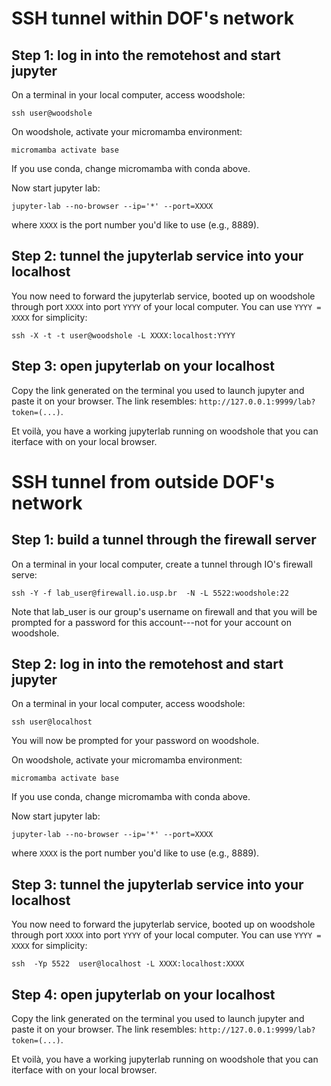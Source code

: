 # SSH tunnel within DOF's network

## Step 1: log in into the remotehost and start jupyter

On a terminal in your local computer, access woodshole:

    ssh user@woodshole

On woodshole, activate your micromamba environment:

    micromamba activate base

If you use conda, change micromamba with conda above.

Now start jupyter lab:

    jupyter-lab --no-browser --ip='*' --port=XXXX

where `XXXX` is the port number you'd like to use (e.g., 8889). 


## Step 2: tunnel the jupyterlab service into your localhost
You now need to forward the jupyterlab service, booted up on woodshole through port `XXXX` into port `YYYY`  of your local computer. You can use `YYYY = XXXX` for simplicity:

    ssh -X -t -t user@woodshole -L XXXX:localhost:YYYY 


## Step 3: open jupyterlab on your localhost

Copy the link generated on the terminal you used to launch jupyter and paste it on your browser. The link resembles: `http://127.0.0.1:9999/lab?token=(...)`. 

Et voilà, you have a working jupyterlab running on woodshole that you can iterface with on your local browser.     


# SSH tunnel from outside DOF's network


## Step 1: build a tunnel through the firewall server

On a terminal in your local computer, create a tunnel through IO's firewall serve:

    ssh -Y -f lab_user@firewall.io.usp.br  -N -L 5522:woodshole:22 

Note that lab_user is our group's username on firewall and that you will be prompted 
for a password for this account---not for your account on woodshole.

## Step 2: log in into the remotehost and start jupyter

On a terminal in your local computer, access woodshole:

    ssh user@localhost

You will now be prompted for your password on woodshole.

On woodshole, activate your micromamba environment:

    micromamba activate base

If you use conda, change micromamba with conda above.

Now start jupyter lab:

    jupyter-lab --no-browser --ip='*' --port=XXXX

where `XXXX` is the port number you'd like to use (e.g., 8889). 

## Step 3: tunnel the jupyterlab service into your localhost
You now need to forward the jupyterlab service, booted up on woodshole through port `XXXX` into port `YYYY`  of your local computer. You can use `YYYY = XXXX` for simplicity:

    ssh  -Yp 5522  user@localhost -L XXXX:localhost:XXXX

## Step 4: open jupyterlab on your localhost

Copy the link generated on the terminal you used to launch jupyter and paste it on your browser. The link resembles: `http://127.0.0.1:9999/lab?token=(...)`.  

Et voilà, you have a working jupyterlab running on woodshole that you can iterface with on your local browser. 
   